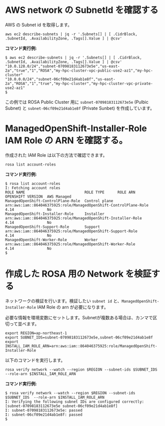 # AWS network の SubnetId を確認する


AWS の Subnet id を取得します。

```
aws ec2 describe-subnets | jq -r '.Subnets[] | [ .CidrBlock, .SubnetId, .AvailabilityZone, .Tags[].Value ] | @csv'
```

**コマンド実行例:**

```
$ aws ec2 describe-subnets | jq -r '.Subnets[] | [ .CidrBlock, .SubnetId, .AvailabilityZone, .Tags[].Value ] | @csv'
"10.0.128.0/24","subnet-07098183112673e5e","us-east-2a","true","1","ROSA","my-hpc-cluster-vpc-public-use2-az1","my-hpc-cluster"
"10.0.0.0/24","subnet-06cf09e21d4ab1e8f","us-east-2a","ROSA","1","true","my-hpc-cluster","my-hpc-cluster-vpc-private-use2-az1"
$
```

この例では ROSA Public Cluster 用に `subnet-07098183112673e5e` (Pulbic Subnet) と `subnet-06cf09e21d4ab1e8f` (Private Sunbet) を作成しています。


# ManagedOpenShift-Installer-Role IAM Role の ARN を確認する。 


作成された IAM Role は以下の方法で確認できます。

```
rosa list account-roles
```


**コマンド実行例:**

```
$ rosa list account-roles
I: Fetching account roles
ROLE NAME                           ROLE TYPE      ROLE ARN                                                           OPENSHIFT VERSION  AWS Managed
ManagedOpenShift-ControlPlane-Role  Control plane  arn:aws:iam::864046375925:role/ManagedOpenShift-ControlPlane-Role  4.14               No
ManagedOpenShift-Installer-Role     Installer      arn:aws:iam::864046375925:role/ManagedOpenShift-Installer-Role     4.14               No
ManagedOpenShift-Support-Role       Support        arn:aws:iam::864046375925:role/ManagedOpenShift-Support-Role       4.14               No
ManagedOpenShift-Worker-Role        Worker         arn:aws:iam::864046375925:role/ManagedOpenShift-Worker-Role        4.14               No
$ 
```

# 作成した ROSA 用の Network を検証する

ネットワークの検証を行います。検証したい `subnet id` と、`ManagedOpenShift-Installer-Role` IAM Role の arn が必要になります。

必要な情報を環境変数にセットします。Subnetが複数ある場合は、カンマで区切って並べます。

```
export REGION=ap-northeast-1
export SUBNET_IDS=subnet-07098183112673e5e,subnet-06cf09e21d4ab1e8f
export INSTALL_IAM_ROLE_ARN=arn:aws:iam::864046375925:role/ManagedOpenShift-Installer-Role
```

以下のコマンドを実行します。

```
rosa verify network --watch --region $REGION --subnet-ids $SUBNET_IDS  --role-arn $INSTALL_IAM_ROLE_ARN
```

**コマンド実行例:**

```
$ rosa verify network --watch --region $REGION --subnet-ids $SUBNET_IDS  --role-arn $INSTALL_IAM_ROLE_ARN
I: Verifying the following subnet IDs are configured correctly: [subnet-07098183112673e5e subnet-06cf09e21d4ab1e8f]
I: subnet-07098183112673e5e: passed
I: subnet-06cf09e21d4ab1e8f: passed
$
```

